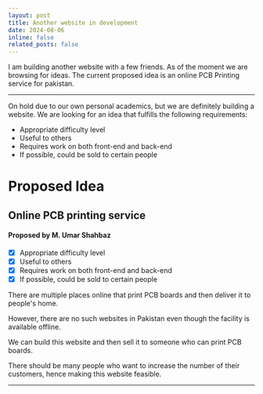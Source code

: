 ```yaml
---
layout: post
title: Another website in development
date: 2024-08-06
inline: false
related_posts: false
---
```


I am building another website with a few friends. As of the moment we are browsing for ideas. The current proposed idea is an online PCB Printing service for pakistan.

---

On hold due to our own personal academics, but we are definitely building a website. We are looking for an idea that fulfills the following requirements:

- Appropriate difficulty level
- Useful to others
- Requires work on both front-end and back-end
- If possible, could be sold to certain people

# Proposed Idea

## Online PCB printing service

#### Proposed by M. Umar Shahbaz

- [x] Appropriate difficulty level
- [x] Useful to others
- [x] Requires work on both front-end and back-end
- [x] If possible, could be sold to certain people

There are multiple places online that print PCB boards and then deliver it to people's home.

However, there are no such websites in Pakistan even though the facility is available offline.

We can build this website and then sell it to someone who can print PCB boards.

There should be many people who want to increase the number of their customers, hence making this website feasible.

---
